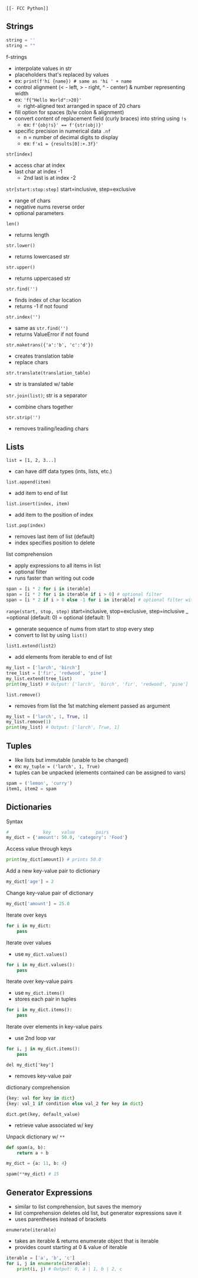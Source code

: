 	[[- FCC Python]]
## Strings

```python
string = ''
string = ""
```

f-strings
- interpolate values in str
- placeholders that's replaced by values
- ex: `print(f'hi {name}) # same as 'hi ' + name`
- control alignment (< - left, > - right, ^ - center) & number representing width
- ex: `'f{"Hello World":>20}'`
	- right-aligned text arranged in space of 20 chars
- fill option for spaces (b/w colon & alignment)
- convert content of replacement field (curly braces) into string using `!s`
	- ex: `f'{obj!s}' == f'{str(obj)}'`
- specific precision in numerical data `.nf`
	- n = number of decimal digits to display
	- ex: `f'x1 = {results[0]:+.3f}'`

`str[index]`
- access char at index
- last char at index -1
	- 2nd last is at index -2

`str[start:stop:step]` 
	start=inclusive, step=exclusive
- range of chars
- negative nums reverse order
- optional parameters

`len()`
- returns length

`str.lower()`
- returns lowercased str

`str.upper()`
- returns uppercased str

`str.find('')`
- finds index of char location
- returns -1 if not found

`str.index('')`
- same as `str.find('')`
- returns ValueError if not found

`str.maketrans({'a':'b', 'c':'d'})`
- creates translation table
- replace chars

`str.translate(translation_table)`
- str is translated w/ table

`str.join(list)`; str is a separator
- combine chars together

`str.strip('')`
- removes trailing/leading chars

## Lists

`list = [1, 2, 3...]`
- can have diff data types (ints, lists, etc.)

`list.append(item)`
- add item to end of list

`list.insert(index, item)`
- add item to the position of index

`list.pop(index)`
- removes last item of list (default)
- index specifies position to delete

list comprehension
- apply expressions to all items in list
- optional filter
- runs faster than writing out code

```python
span = [i * 2 for i in iterable]
span = [i * 2 for i in iterable if i > 0] # optional filter
span = [i * 2 if i > 0 else -1 for i in iterable] # optional filter with if/else in front of for
```

`range(start, stop, step)`
	start=inclusive, stop=exclusive, step=inclusive
	_     =optional (default: 0)                 = optional (default: 1)
- generate sequence of nums from start to stop every step
- convert to list by using `list()`

`list1.extend(list2)`
- add elements from iterable to end of list

```python
my_list = ['larch', 'birch']
tree_list = ['fir', 'redwood', 'pine']
my_list.extend(tree_list)
print(my_list) # Output: ['larch', 'birch', 'fir', 'redwood', 'pine']
```

`list.remove()`
- removes from list the 1st matching element passed as argument

```python
my_list = ['larch', 1, True, 1]
my_list.remove(1)
print(my_list) # Output: ['larch', True, 1]
```
## Tuples

- like lists but immutable (unable to be changed)
- ex: `my_tuple = ('larch', 1, True)`
- tuples can be unpacked (elements contained can be assigned to vars)

```python
spam = ('lemon', 'curry')
item1, item2 = spam
```

## Dictionaries

Syntax

```python
#             key    value        pairs
my_dict = {'amount': 50.0, 'category': 'Food'}
```

Access value through keys

```python
print(my_dict[amount]) # prints 50.0
```

Add a new key-value pair to dictionary

```python
my_dict['age'] = 2
```

Change key-value pair of dictionary

```python
my_dict['amount'] = 25.0
```

Iterate over keys

```python
for i in my_dict:
	pass
```

Iterate over values
- use `my_dict.values()`

```python
for i in my_dict.values():
	pass
```

Iterate over key-value pairs
- use `my_dict.items()`
- stores each pair in tuples

```python
for i in my_dict.items():
	pass
```

Iterate over elements in key-value pairs
- use 2nd loop var

```python
for i, j in my_dict.items():
	pass
```

`del my_dict['key']`
- removes key-value pair

dictionary comprehension

```python
{key: val for key in dict}
{key: val_1 if condition else val_2 for key in dict}
```

`dict.get(key, default_value)`
- retrieve value associated w/ key

Unpack dictionary w/ `**`

```python
def spam(a, b):
    return a + b

my_dict = {a: 11, b: 4}

spam(**my_dict) # 15
```
## Generator Expressions

- similar to list comprehension, but saves the memory
- list comprehension deletes old list, but generator expressions save it
- uses parentheses instead of brackets

`enumerate(iterable)`
- takes an iterable & returns enumerate object that is iterable
- provides count starting at 0 & value of iterable

```python
iterable = ['a', 'b', 'c']
for i, j in enumerate(iterable):
    print(i, j) # Output: 0, a | 1, b | 2, c
```